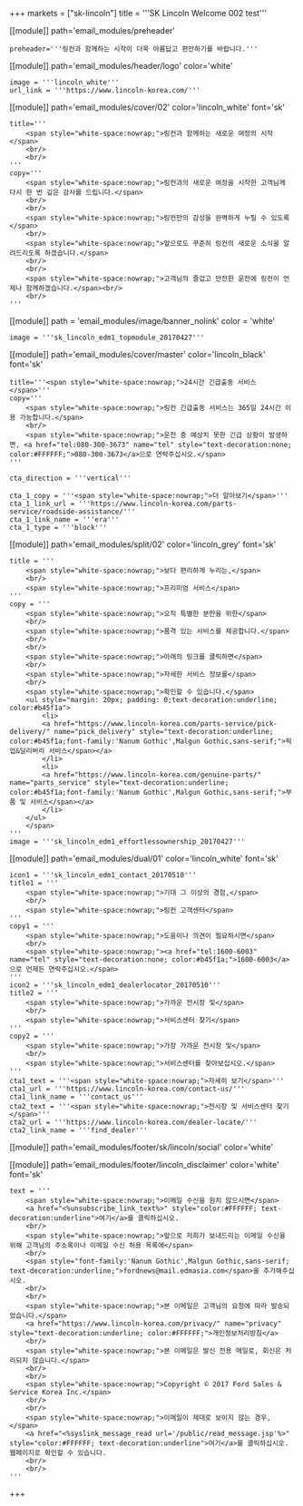 +++
markets = ["sk-lincoln"]
title = '''SK Lincoln Welcome 002 test'''

[[module]]
path='email_modules/preheader'

	preheader='''링컨과 함께하는 시작이 더욱 아름답고 편안하기를 바랍니다.'''

[[module]]
path='email_modules/header/logo'
color='white'

	image = '''lincoln_white'''
	url_link = '''https://www.lincoln-korea.com/'''

[[module]]
path='email_modules/cover/02'
color='lincoln_white'
font='sk'

    title='''
        <span style="white-space:nowrap;">링컨과 함께하는 새로운 여정의 시작</span>
        <br/>
        <br/>
    '''
    copy='''
        <span style="white-space:nowrap;">링컨과의 새로운 여정을 시작한 고객님께 다시 한 번 깊은 감사를 드립니다.</span>
        <br/>
        <br/>
        <span style="white-space:nowrap;">링컨만의 감성을 완벽하게 누릴 수 있도록</span>
        <br/>
        <span style="white-space:nowrap;">앞으로도 꾸준히 링컨의 새로운 소식을 알려드리도록 하겠습니다.</span>
        <br/>
        <br/>
        <span style="white-space:nowrap;">고객님의 즐겁고 안전한 운전에 링컨이 언제나 함께하겠습니다.</span><br/>
        <br/>
    '''

[[module]]
path = 'email_modules/image/banner_nolink'
color = 'white'

	image = '''sk_lincoln_edm1_topmodule_20170427'''

[[module]]
path='email_modules/cover/master'
color='lincoln_black'
font='sk'

	title='''<span style="white-space:nowrap;">24시간 긴급출동 서비스</span>'''
	copy='''
        <span style="white-space:nowrap;">링컨 긴급출동 서비스는 365일 24시간 이용 가능합니다.</span>
        <br/>
        <span style="white-space:nowrap;">운전 중 예상치 못한 긴급 상황이 발생하면, <a href="tel:080-300-3673" name="tel" style="text-decoration:none; color:#FFFFFF;">080-300-3673</a>으로 연락주십시오.</span>
    '''

    cta_direction = '''vertical'''

    cta_1_copy = '''<span style="white-space:nowrap;">더 알아보기</span>'''
    cta_1_link_url = '''https://www.lincoln-korea.com/parts-service/roadside-assistance/'''
    cta_1_link_name = '''era'''
    cta_1_type = '''block'''


[[module]]
path='email_modules/split/02'
color='lincoln_grey'
font='sk'

    title = '''
        <span style="white-space:nowrap;">보다 편리하게 누리는,</span>
        <br/>
        <span style="white-space:nowrap;">프리미엄 서비스</span>
    '''
	copy = '''
        <span style="white-space:nowrap;">오직 특별한 분만을 위한</span>
        <br/>
        <span style="white-space:nowrap;">품격 있는 서비스를 제공합니다.</span>
        <br/>
        <br/>
        <span style="white-space:nowrap;">아래의 링크를 클릭하면</span>
        <br/>
        <span style="white-space:nowrap;">자세한 서비스 정보를</span>
        <br/>
        <span style="white-space:nowrap;">확인할 수 있습니다.</span>
    	<ul style="margin: 20px; padding: 0;text-decoration:underline; color:#b45f1a">
    		<li>
            <a href="https://www.lincoln-korea.com/parts-service/pick-delivery/" name="pick_delivery" style="text-decoration:underline; color:#b45f1a;font-family:'Nanum Gothic',Malgun Gothic,sans-serif;">픽업&딜리버리 서비스</span></a>
            </li>
    		<li>
            <a href="https://www.lincoln-korea.com/genuine-parts/" name="parts_service" style="text-decoration:underline; color:#b45f1a;font-family:'Nanum Gothic',Malgun Gothic,sans-serif;">부품 및 서비스</span></a>
            </li>
    	</ul>
        </span>
    '''
	image = '''sk_lincoln_edm1_effortlessownership_20170427'''

[[module]]
path='email_modules/dual/01'
color='lincoln_white'
font='sk'

	icon1 = '''sk_lincoln_edm1_contact_20170510'''
	title1 = '''
        <span style="white-space:nowrap;">기대 그 이상의 경험,</span>
        <br/>
        <span style="white-space:nowrap;">링컨 고객센터</span>
    '''
	copy1 = '''
        <span style="white-space:nowrap;">도움이나 의견이 필요하시면</span>
        <br/>
        <span style="white-space:nowrap;"><a href="tel:1600-6003" name="tel" style="text-decoration:none; color:#b45f1a;">1600-6003</a>으로 언제든 연락주십시오.</span>
    '''
	icon2 = '''sk_lincoln_edm1_dealerlocator_20170510'''
	title2 = '''
        <span style="white-space:nowrap;">가까운 전시장 및</span>
        <br/>
        <span style="white-space:nowrap;">서비스센터 찾기</span>
    '''
	copy2 = '''
        <span style="white-space:nowrap;">가장 가까운 전시장 및</span>
        <br/>
        <span style="white-space:nowrap;">서비스센터를 찾아보십시오.</span>
    '''
	cta1_text = '''<span style="white-space:nowrap;">자세히 보기</span>'''
	cta1_url = '''https://www.lincoln-korea.com/contact-us/'''
	cta1_link_name = '''contact_us'''
	cta2_text = '''<span style="white-space:nowrap;">전시장 및 서비스센터 찾기</span>'''
	cta2_url = '''https://www.lincoln-korea.com/dealer-locate/'''
	cta2_link_name = '''find_dealer'''

[[module]]
path='email_modules/footer/sk/lincoln/social'
color='white'

[[module]]
path='email_modules/footer/lincoln_disclaimer'
color='white'
font='sk'

    text = '''
        <span style="white-space:nowrap;">이메일 수신을 원치 않으시면</span>
        <a href="<%unsubscribe_link_text%>" style="color:#FFFFFF; text-decoration:underline">여기</a>를 클릭하십시오.
        <br/>
        <span style="white-space:nowrap;">앞으로 저희가 보내드리는 이메일 수신을 위해 고객님의 주소록이나 이메일 수신 허용 목록에</span>
        <br/>
        <span style="font-family:'Nanum Gothic',Malgun Gothic,sans-serif; text-decoration:underline;">fordnews@mail.edmasia.com</span>을 추가해주십시오.
        <br/>
        <br/>
        <span style="white-space:nowrap;">본 이메일은 고객님의 요청에 따라 발송되었습니다.</span>
        <a href="https://www.lincoln-korea.com/privacy/" name="privacy" style="text-decoration:underline; color:#FFFFFF;">개인정보처리방침</a>
        <br/>
        <span style="white-space:nowrap;">본 이메일은 발신 전용 메일로, 회신은 처리되지 않습니다.</span>
        <br/>
        <br/>
        <span style="white-space:nowrap;">Copyright © 2017 Ford Sales & Service Korea Inc.</span>
        <br/>
        <br/>
        <span style="white-space:nowrap;">이메일이 제대로 보이지 않는 경우,</span>
        <a href="<%syslink_message_read url='/public/read_message.jsp'%>" style="color:#FFFFFF; text-decoration:underline">여기</a>를 클릭하십시오. 웹페이지로 확인할 수 있습니다.
        <br/>
        <br/>
    '''

+++